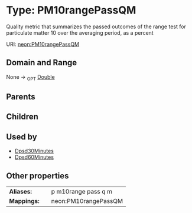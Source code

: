 
# Type: PM10rangePassQM


Quality metric that summarizes the passed outcomes of the range test for particulate matter 10 over the averaging period, as a percent

URI: [neon:PM10rangePassQM](https://data.neonscience.org/PM10rangePassQM)


## Domain and Range

None ->  <sub>OPT</sub> [Double](types/Double.md)

## Parents


## Children


## Used by

 * [Dpsd30Minutes](Dpsd30Minutes.md)
 * [Dpsd60Minutes](Dpsd60Minutes.md)

## Other properties

|  |  |  |
| --- | --- | --- |
| **Aliases:** | | p m10range pass q m |
| **Mappings:** | | neon:PM10rangePassQM |

